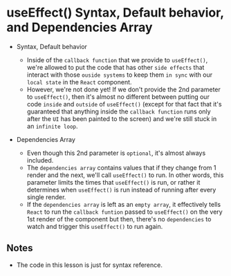 # useEffect() Syntax, Default behavior, and Dependencies Array

- Syntax, Default behavior
  - Inside of the `callback function` that we provide to `useEffect()`, we're allowed to put the code that has other `side effects` that interact with those `ouside systems` to keep them `in sync` with our `local state` in the `React` component.
  - However, we're not done yet! If we don't provide the 2nd parameter to `useEffect()`, then it's almost no different between putting our code `inside` and `outside` of `useEffect()` (except for that fact that it's guaranteed that anything inside the `callback function` runs only after the `UI` has been painted to the screen) and we're still stuck in an `infinite loop`.

- Dependencies Array
  - Even though this 2nd parameter is `optional`, it's almost always included.
  - The `dependencies array` contains values that if they change from 1 render and the next, we'll call `useEffect()` to run. In other words, this parameter limits the times that `useEffect()` is run, or rather it determines when `useEffect()` is run instead of running after every single render.
  - If the `dependencies array` is left as an `empty array`, it effectively tells `React` to run the `callback funtion` passed to `useEffect()` on the very 1st render of the component but then, there's no `dependencies` to watch and trigger this `useEffect()` to run again.

## Notes
- The code in this lesson is just for syntax reference.